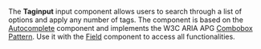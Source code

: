 The **Taginput** input component allows users to search through a list of options and apply any number of tags.
The component is based on the [Autocomplete](/components/Autocomplete) component and implements the W3C ARIA APG [Combobox Pattern](https://www.w3.org/WAI/ARIA/apg/patterns/combobox/).
Use it with the [Field](/components/Field) component to access all functionalities.
